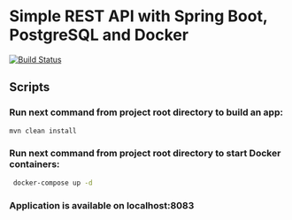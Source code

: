 # Simple REST API with Spring Boot, PostgreSQL and Docker
[![Build Status](https://travis-ci.com/sergeyskotarenko/contacts-api.svg?branch=master)](https://travis-ci.com/sergeyskotarenko/contacts-api)

## Scripts
### Run next command from project root directory to build an app:
 ```bash
 mvn clean install
```
### Run next command from project root directory to start Docker containers:
```bash
 docker-compose up -d
```
### Application is available on localhost:8083